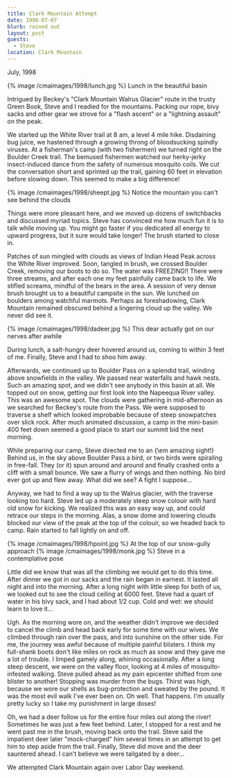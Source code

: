 ```yaml
---
title: Clark Mountain Attempt
date: 1998-07-07
blurb: rained out
layout: post
guests:
  - Steve
location: Clark Mountain
---
```


July, 1998

{% image /cmaimages/1998/lunch.jpg %}
Lunch in the beautiful basin



Intrigued by Beckey's "Clark Mountain Walrus Glacier" route in
the trusty Green Book, 
Steve and I readied for the mountains.
Packing our rope, bivy sacks and other gear we strove for
a "flash ascent" or a "lightning assault" on the peak.



We started up the White River trail at 8 am, a level 4 mile
hike.  Disdaining bug juice, we hastened through a growing
throng of bloodsucking spindly viruses.  At a fisherman's
camp (with two fishermen) we turned right on the
Boulder Creek trail.  The bemused fishermen watched our
herky-jerky insect-induced dance from the safety of numerous
mosquito coils.  We cut the conversation short and sprinted
up the trail, gaining 60 feet in elevation before slowing
down.  This seemed to make a big difference!



{% image /cmaimages/1998/sheept.jpg %}
Notice the mountain you can't see behind the clouds


Things were more pleasant here, and we moved up dozens of
switchbacks and discussed myriad topics.  Steve has convinced
me how much fun it is to talk while moving up.  You might
go faster if you dedicated all energy to upward progress,
but it sure would take longer!  The brush started to close
in.



Patches of sun mingled with clouds as views of Indian Head
Peak across the White River improved.  Soon, tangled in brush,
we crossed Boulder Creek, removing our boots to do so.  The
water was FREEZING!!  There were three streams, and after each
one my feet painfully came back to life.  We stifled screams,
mindful of the bears in the area.  A session of very dense
brush brought us to a beautiful campsite in the sun.  We
lunched on boulders among watchful marmots.  Perhaps as
foreshadowing, Clark Mountain remained obscured behind a
lingering cloud up the valley.  We never did see it.



{% image /cmaimages/1998/dadeer.jpg %}
This dear actually got on our nerves after awhile

During lunch, a salt-hungry deer hovered around us, coming to
within 3 feet of me.  Finally, Steve and I had to shoo him away.



Afterwards, we continued up to Boulder Pass on a splendid trail, winding above
snowfields in the valley.  We passed near waterfalls and hawk nests.  Such an
amazing spot, and we didn't see anybody in this basin at all.  We topped out on
snow, getting our first look into the Napeequa River valley.  This was an
awesome spot.  The clouds were gathering in mid-afternoon as we searched for
Beckey's route from the Pass.  We were supposed to traverse a shelf which looked
improbable because of steep snowpatches over slick rock.  After much animated
discussion, a camp in the mini-basin 400 feet down seemed a good place to start
our summit bid the next morning.



While preparing our camp, Steve directed me to an {\em amazing sight!}
Behind us, in the sky above Boulder Pass a bird, or two birds
were spiraling in free-fall.  They (or it) spun around and around
and finally crashed onto a cliff with a small bounce.  We saw a
flurry of wings and then nothing.  No bird ever got up and flew
away.  What did we see?  A fight I suppose...



Anyway, we had to find a way up to the Walrus glacier, with the traverse
looking too hard.  Steve led up a moderately steep snow colouir with
hard old snow for kicking.  We realized this was an easy way up, and
could retrace our steps in the morning.  Alas, a snow dome and 
lowering clouds blocked our view of the peak at the top of the colouir, so
we headed back to camp.  Rain started to fall lightly on and off.



{% image /cmaimages/1998/hpoint.jpg %}
At the top of our snow-gully approach
{% image /cmaimages/1998/monk.jpg %}
Steve in a contemplative pose

Little did we know that was all the climbing we would get to do this
time.  After dinner we got in our sacks and the rain began in earnest.
It lasted all night and into the morning.  After a long night
with little sleep for both of us, we looked out to see the cloud ceiling
at 6000 feet.
Steve had a quart
of water in his bivy sack, and I had about 1/2 cup.  Cold and wet: we
should learn to love it...



Ugh.  As the morning wore on, and the weather didn't improve we decided
to cancel the climb and head back early for some time with our wives.
We climbed through rain over the pass, and into sunshine on the other
side.  For me, the journey was awful because of multiple painful blisters.
I think my full-shank boots don't like miles on rock as much as snow and
they gave me a lot of trouble.  I limped gamely along, whining occasionally.
After a long steep descent, we were on the valley floor, looking at 4 miles
of mosquito-infested walking.  Steve pulled ahead as my pain epicenter
shifted from one blister to another!  Stopping was murder from the bugs.
Thirst was high, because we wore our shells as bug-protection and sweated
by the pound.  It was the most evil walk I've ever been on.  Oh well.
That happens.  I'm usually pretty lucky so I take my punishment in large
doses!



Oh, we had a deer follow us for the entire four miles out along the 
river!  Sometimes he was just a few feet behind.  Later, I stopped for a
rest and he went past me in the brush, moving back onto the trail.  Steve
said the impatient deer later "mock-charged" him several times in an
attempt to get him to step aside from the trail.  Finally, Steve did move
and the deer sauntered ahead.  I can't believe we were tailgated by a
deer...



We attempted Clark Mountain again over Labor Day weekend.



